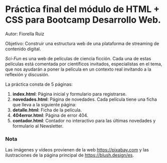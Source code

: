 # Práctica final del módulo de HTML + CSS para Bootcamp Desarrollo Web.
Autor: Fiorella Ruiz

Objetivo: Construir una estructura web de una plataforma de streaming de contenido digital.

*Sci-Fun* es una web de películas de ciencia ficción. Cada una de estas películas está comentada por científicos invitados, especialistas en el tema, que nos ayudarán a poner la película en un contexto real invitando a la reflexión y discusión.

La práctica consta de 5 páginas:
1. **index.html**: Página inicial y formulario para registrarse.
2. **novedades.html**: Página de novedades. Cada película tiene una ficha que lleva a la siguiente página:
3. **detalle.html**: Ficha de la película.
4. **404error.html**: Página de error 404.
5. **contador.html**: Contador no interactivo para las últimas novedades y formulario al Newsletter.

### Nota
Las imágenes y vídeos provienen de la web https://pixabay.com y las ilustraciones de la página principal de https://blush.design/es.